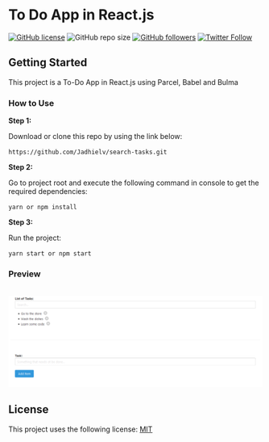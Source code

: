 # To Do App in React.js

[![GitHub license](https://img.shields.io/badge/license-MIT-blue.svg)](https://github.com/Jadhielv/search-tasks/blob/master/LICENSE)
![GitHub repo size](https://img.shields.io/github/repo-size/jadhielv/search-tasks)
[![GitHub followers](https://img.shields.io/github/followers/jadhielv.svg?style=social&label=Follow&maxAge=2592000)](https://github.com/jadhielv?tab=followers)
[![Twitter Follow](https://img.shields.io/twitter/follow/jadhielv?style=social)](https://twitter.com/intent/follow?screen_name=jadhielv)

## Getting Started

This project is a To-Do App in React.js using Parcel, Babel and Bulma

### How to Use

**Step 1:**

Download or clone this repo by using the link below:

```
https://github.com/Jadhielv/search-tasks.git
```

**Step 2:**

Go to project root and execute the following command in console to get the required dependencies: 

``` 
yarn or npm install
```

**Step 3:**

Run the project: 

``` 
yarn start or npm start
```

### Preview

<br/>

<div align="center">
    <img width="1095" title="To-Do App" src="assets/search-tasks.gif">
</div>

## License
<!--- If you're not sure which open license to use see https://choosealicense.com/--->

This project uses the following license: [MIT](<https://choosealicense.com/licenses/mit/>)
